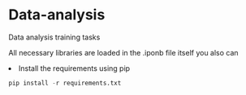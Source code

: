 # Data-analysis
Data analysis training tasks

All necessary libraries are loaded in the .iponb file itself
you also can
<li>
    Install the requirements using pip 
</li>
  
```python
pip install -r requirements.txt
```
